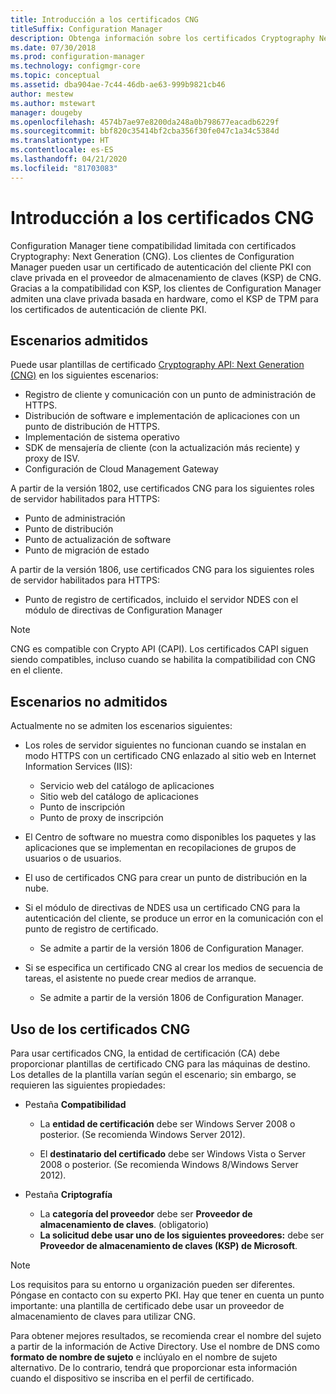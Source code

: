 ```yaml
---
title: Introducción a los certificados CNG
titleSuffix: Configuration Manager
description: Obtenga información sobre los certificados Cryptography Next Generation (CNG) para clientes y servidores de Configuration Manager.
ms.date: 07/30/2018
ms.prod: configuration-manager
ms.technology: configmgr-core
ms.topic: conceptual
ms.assetid: dba904ae-7c44-46db-ae63-999b9821cb46
author: mestew
ms.author: mstewart
manager: dougeby
ms.openlocfilehash: 4574b7ae97e8200da248a0b798677eacadb6229f
ms.sourcegitcommit: bbf820c35414bf2cba356f30fe047c1a34c5384d
ms.translationtype: HT
ms.contentlocale: es-ES
ms.lasthandoff: 04/21/2020
ms.locfileid: "81703083"
---
```

# <a name="cng-certificates-overview"></a>Introducción a los certificados CNG
<!-- 1356191 --> 

Configuration Manager tiene compatibilidad limitada con certificados Cryptography: Next Generation (CNG). Los clientes de Configuration Manager pueden usar un certificado de autenticación del cliente PKI con clave privada en el proveedor de almacenamiento de claves (KSP) de CNG. Gracias a la compatibilidad con KSP, los clientes de Configuration Manager admiten una clave privada basada en hardware, como el KSP de TPM para los certificados de autenticación de cliente PKI.

## <a name="supported-scenarios"></a>Escenarios admitidos
Puede usar plantillas de certificado [Cryptography API: Next Generation (CNG)](https://msdn.microsoft.com/library/windows/desktop/bb204775.aspx) en los siguientes escenarios:

- Registro de cliente y comunicación con un punto de administración de HTTPS.   
- Distribución de software e implementación de aplicaciones con un punto de distribución de HTTPS.   
- Implementación de sistema operativo  
- SDK de mensajería de cliente (con la actualización más reciente) y proxy de ISV.   
- Configuración de Cloud Management Gateway  

A partir de la versión 1802, use certificados CNG para los siguientes roles de servidor habilitados para HTTPS: <!-- 1357314 -->   
- Punto de administración
- Punto de distribución
- Punto de actualización de software
- Punto de migración de estado     

A partir de la versión 1806, use certificados CNG para los siguientes roles de servidor habilitados para HTTPS:

- Punto de registro de certificados, incluido el servidor NDES con el módulo de directivas de Configuration Manager <!--1357314-->

> [!NOTE]
> CNG es compatible con Crypto API (CAPI). Los certificados CAPI siguen siendo compatibles, incluso cuando se habilita la compatibilidad con CNG en el cliente.

## <a name="unsupported-scenarios"></a>Escenarios no admitidos

Actualmente no se admiten los escenarios siguientes:

- Los roles de servidor siguientes no funcionan cuando se instalan en modo HTTPS con un certificado CNG enlazado al sitio web en Internet Information Services (IIS): 
    - Servicio web del catálogo de aplicaciones
    - Sitio web del catálogo de aplicaciones
    - Punto de inscripción  
    - Punto de proxy de inscripción  

- El Centro de software no muestra como disponibles los paquetes y las aplicaciones que se implementan en recopilaciones de grupos de usuarios o de usuarios.

- El uso de certificados CNG para crear un punto de distribución en la nube.

- Si el módulo de directivas de NDES usa un certificado CNG para la autenticación del cliente, se produce un error en la comunicación con el punto de registro de certificado. 
    - Se admite a partir de la versión 1806 de Configuration Manager.

- Si se especifica un certificado CNG al crear los medios de secuencia de tareas, el asistente no puede crear medios de arranque.
    - Se admite a partir de la versión 1806 de Configuration Manager.

## <a name="to-use-cng-certificates"></a>Uso de los certificados CNG

Para usar certificados CNG, la entidad de certificación (CA) debe proporcionar plantillas de certificado CNG para las máquinas de destino. Los detalles de la plantilla varían según el escenario; sin embargo, se requieren las siguientes propiedades:

- Pestaña **Compatibilidad**

    - La **entidad de certificación** debe ser Windows Server 2008 o posterior. (Se recomienda Windows Server 2012).

    - El **destinatario del certificado** debe ser Windows Vista o Server 2008 o posterior. (Se recomienda Windows 8/Windows Server 2012).

- Pestaña **Criptografía**

    - La **categoría del proveedor** debe ser **Proveedor de almacenamiento de claves**. (obligatorio)
    - **La solicitud debe usar uno de los siguientes proveedores:** debe ser **Proveedor de almacenamiento de claves (KSP) de Microsoft**. 

> [!NOTE]
> Los requisitos para su entorno u organización pueden ser diferentes. Póngase en contacto con su experto PKI. Hay que tener en cuenta un punto importante: una plantilla de certificado debe usar un proveedor de almacenamiento de claves para utilizar CNG.

Para obtener mejores resultados, se recomienda crear el nombre del sujeto a partir de la información de Active Directory. Use el nombre de DNS como **formato de nombre de sujeto** e inclúyalo en el nombre de sujeto alternativo. De lo contrario, tendrá que proporcionar esta información cuando el dispositivo se inscriba en el perfil de certificado.

